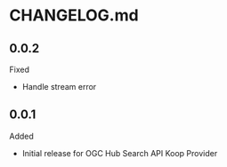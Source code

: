 # CHANGELOG.md

## 0.0.2
Fixed
- Handle stream error

## 0.0.1
Added
- Initial release for OGC Hub Search API Koop Provider
